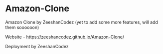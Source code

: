 # Amazon-Clone
Amazon Clone by ZeeshanCodez (yet to add some more features, will add them soooooon)


Website - https://zeeshancodez.github.io/Amazon-Clone/

Deployment by ZeeshanCodez 
